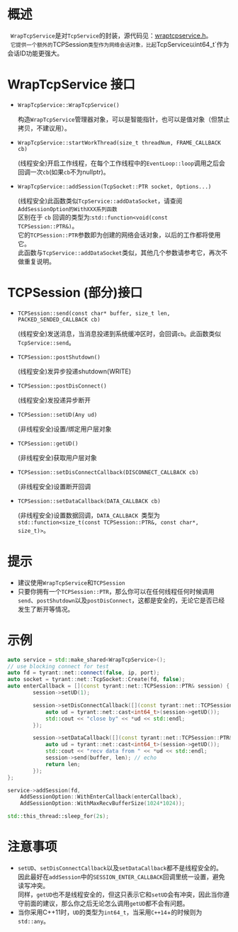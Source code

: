 # 概述
` WrapTcpService`是对`TcpService`的封装，源代码见：[wraptcpservice.h](https://github.com/tyrantZhao/tyrantnet/blob/master/src/tyrant/net/wraptcpservice.h)。</br>
` 它提供一个额外的`TCPSession`类型作为网络会话对象，比起`TcpService`以`int64_t`作为会话ID功能更强大。</br>

# WrapTcpService 接口

- `WrapTcpService::WrapTcpService()`

    构造`WrapTcpService`管理器对象，可以是智能指针，也可以是值对象（但禁止拷贝，不建议用）。

- `WrapTcpService::startWorkThread(size_t threadNum, FRAME_CALLBACK  cb)`

    (线程安全)开启工作线程，在每个工作线程中的`EventLoop::loop`调用之后会回调一次`cb`(如果`cb`不为nullptr)。

- `WrapTcpService::addSession(TcpSocket::PTR socket, Options...)`

    (线程安全)此函数类似`TcpService::addDataSocket`，请查阅`AddSessionOption的WithXXX系列函数`</br>
	区别在于 `cb` 回调的类型为:`std::function<void(const TCPSession::PTR&)`。</br>
    它的`TCPSession::PTR`参数即为创建的网络会话对象，以后的工作都将使用它。</br>
    此函数与`TcpService::addDataSocket`类似，其他几个参数请参考它，再次不做重复说明。

# TCPSession (部分)接口

- `TCPSession::send(const char* buffer, size_t len, PACKED_SENDED_CALLBACK cb)`

    (线程安全)发送消息，当消息投递到系统缓冲区时，会回调`cb`。此函数类似`TcpService::send`。

- `TCPSession::postShutdown()`

    (线程安全)发异步投递shutdown(WRITE)

- `TCPSession::postDisConnect()`

    (线程安全)发投递异步断开

- `TCPSession::setUD(Any ud)`

    (非线程安全)设置/绑定用户层对象

- `TCPSession::getUD()`

     (非线程安全)获取用户层对象

- `TCPSession::setDisConnectCallback(DISCONNECT_CALLBACK cb)`

    (非线程安全)设置断开回调

- `TCPSession::setDataCallback(DATA_CALLBACK cb)`

    (非线程安全)设置数据回调，`DATA_CALLBACK `类型为`std::function<size_t(const TCPSession::PTR&, const char*, size_t)>`。

# 提示
- 建议使用`WrapTcpService`和`TCPSession`
- 只要你拥有一个`TCPSession::PTR`，那么你可以在任何线程任何时候调用`send`、`postShutdown`以及`postDisConnect`，这都是安全的，无论它是否已经发生了断开等情况。

# 示例
```C++
auto service = std::make_shared<WrapTcpService>();
// use blocking connect for test
auto fd = tyrant::net::connect(false, ip, port);
auto socket = tyrant::net::TcpSocket::Create(fd, false);
auto enterCallback = [](const tyrant::net::TCPSession::PTR& session) {
        session->setUD(1);

        session->setDisConnectCallback([](const tyrant::net::TCPSession::PTR& session) {
            auto ud = tyrant::net::cast<int64_t>(session->getUD());
            std::cout << "close by" << *ud << std::endl;
        });

        session->setDataCallback([](const tyrant::net::TCPSession::PTR& session, const char* buffer, size_t len) {
            auto ud = tyrant::net::cast<int64_t>(session->getUD());
            std::cout << "recv data from " << *ud << std::endl;
            session->send(buffer, len); // echo
            return len;
        });
};

service->addSession(fd,
    AddSessionOption::WithEnterCallback(enterCallback),
    AddSessionOption::WithMaxRecvBufferSize(1024*1024));

std::this_thread::sleep_for(2s);
```

# 注意事项
- `setUD`、`setDisConnectCallback`以及`setDataCallback`都不是线程安全的。</br>
因此最好在`addSession`中的`SESSION_ENTER_CALLBACK`回调里统一设置，避免读写冲突。</br>
同样，`getUD`也不是线程安全的，但这只表示它和`setUD`会有冲突，因此当你遵守前面的建议，那么你之后无论怎么调用`getUD`都不会有问题。</br>
- 当你采用C++11时，`UD`的类型为`int64_t`，当采用`C++14`+的时候则为`std::any`。</br>
